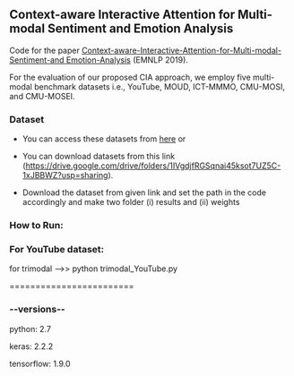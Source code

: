 ## Context-aware Interactive Attention for Multi-modal Sentiment and Emotion Analysis 
Code for the paper [Context-aware-Interactive-Attention-for-Multi-modal-Sentiment-and Emotion-Analysis](https://www.aclweb.org/anthology/D19-1566/) (EMNLP 2019).

For the evaluation of our proposed CIA approach, we employ five multi-modal benchmark datasets i.e., YouTube, MOUD, ICT-MMMO, CMU-MOSI, and CMU-MOSEI.

### Dataset

* You can access these datasets from [here](https://github.com/A2Zadeh/CMU-MultimodalSDK) or 

* You can download datasets from this link (https://drive.google.com/drive/folders/1IVgdjfRGSqnai45ksot7UZ5C-1xJBBWZ?usp=sharing).

* Download the dataset from given link and set the path in the code accordingly and make two folder (i) results and (ii) weights

### How to Run:

### For YouTube dataset: 

for trimodal -->> python trimodal_YouTube.py

========================

### --versions--

python: 2.7

keras: 2.2.2

tensorflow: 1.9.0
